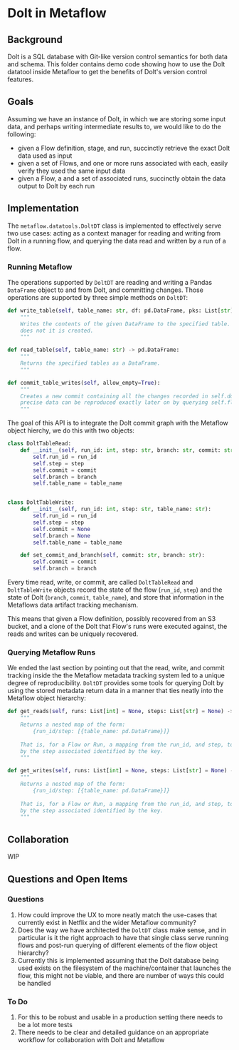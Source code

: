 # Dolt in Metaflow 

## Background 
Dolt is a SQL database with Git-like version control semantics for both data and schema. This folder contains demo code showing how to use the Dolt datatool inside Metaflow to get the benefits of Dolt's version control features.

## Goals
Assuming we have an instance of Dolt, in which we are storing some input data, and perhaps writing intermediate results to, we would like to do the following:
- given a Flow definition, stage, and run, succinctly retrieve the exact Dolt data used as input
- given a set of Flows, and one or more runs associated with each, easily verify they used the same input data
- given a Flow, a and a set of associated runs, succinctly obtain the data output to Dolt by each run


## Implementation
The `metaflow.datatools.DoltDT` class is implemented to effectively serve two use cases: acting as a context manager for reading and writing from Dolt in a running flow, and querying the data read and written by a run of a flow.

### Running Metaflow
The operations supported by `DoltDT` are reading and writing a Pandas `DataFrame` object to and from Dolt, and committing changes. Those operations are supported by three simple methods on `DoltDT`:
```python
def write_table(self, table_name: str, df: pd.DataFrame, pks: List[str]):
    """
    Writes the contents of the given DataFrame to the specified table. If the table exists it is updated, if it
    does not it is created.
    """

def read_table(self, table_name: str) -> pd.DataFrame:
    """
    Returns the specified tables as a DataFrame.
    """

def commit_table_writes(self, allow_empty=True):
    """
    Creates a new commit containing all the changes recorded in self.dolt_data.['table_writes'], meaning that the
    precise data can be reproduced exactly later on by querying self.flow_spec.
    """
```

The goal of this API is to integrate the Dolt commit graph with the Metaflow object hierchy, we do this with two objects:
```python
class DoltTableRead:
    def __init__(self, run_id: int, step: str, branch: str, commit: str, table_name: str):
        self.run_id = run_id
        self.step = step
        self.commit = commit
        self.branch = branch
        self.table_name = table_name


class DoltTableWrite:
    def __init__(self, run_id: int, step: str, table_name: str):
        self.run_id = run_id
        self.step = step
        self.commit = None
        self.branch = None
        self.table_name = table_name

    def set_commit_and_branch(self, commit: str, branch: str):
        self.commit = commit
        self.branch = branch
```

Every time read, write, or commit, are called `DoltTableRead` and `DoltTableWrite` objects record the state of the flow (`run_id`, `step`) and the state of Dolt (`branch`, `commit`, `table_name`), and store that information in the Metaflows data artifact tracking mechanism.

This means that given a Flow definition, possibly recovered from an S3 bucket, and a clone of the Dolt that Flow's runs were executed against, the reads and writes can be uniquely recovered.

### Querying Metaflow Runs
We ended the last section by pointing out that the read, write, and commit tracking inside the the Metaflow metadata tracking system led to a unique degree of reproducibility. `DoltDT` provides some tools for querying Dolt by using the stored metadata return data in a manner that ties neatly into the Metaflow object hierarchy:
```python
def get_reads(self, runs: List[int] = None, steps: List[str] = None) -> Mapping[str, Mapping[str, pd.DataFrame]]:
    """
    Returns a nested map of the form:
        {run_id/step: [{table_name: pd.DataFrame}]}
        
    That is, for a Flow or Run, a mapping from the run_id, and step, to a list of table names and table data read
    by the step associated identified by the key.
    """

def get_writes(self, runs: List[int] = None, steps: List[str] = None) -> Mapping[str, Mapping[str, pd.DataFrame]]:
    """
    Returns a nested map of the form:
        {run_id/step: [{table_name: pd.DataFrame}]}
        
    That is, for a Flow or Run, a mapping from the run_id, and step, to a list of table names and table data written
    by the step associated identified by the key.
    """

```

## Collaboration
WIP

## Questions and Open Items

### Questions
1. How could improve the UX to more neatly match the use-cases that currently exist in Netflix and the wider Metaflow community?
2. Does the way we have architected the `DoltDT` class make sense, and in particular is it the right approach to have that single class serve running flows and post-run querying of different elements of the flow object hierarchy?
3. Currently this is implemented assuming that the Dolt database being used exists on the filesystem of the machine/container that launches the flow, this might not be viable, and there are number of ways this could be handled

### To Do
1. For this to be robust and usable in a production setting there needs to be a lot more tests
2. There needs to be clear and detailed guidance on an appropriate workflow for collaboration with Dolt and Metaflow